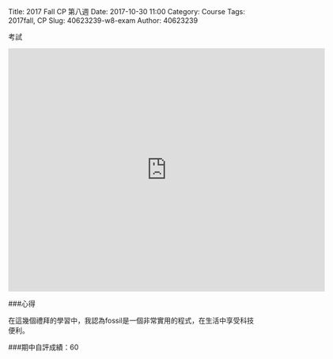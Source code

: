 Title: 2017 Fall CP 第八週
Date: 2017-10-30 11:00
Category: Course
Tags: 2017fall, CP
Slug: 40623239-w8-exam
Author: 40623239

考試

<!-- PELICAN_END_SUMMARY -->

<iframe src="https://player.vimeo.com/video/240500369" width="640" height="492" frameborder="0" webkitallowfullscreen mozallowfullscreen allowfullscreen></iframe>

###心得

在這幾個禮拜的學習中，我認為fossil是一個非常實用的程式，在生活中享受科技便利。

###期中自評成績：60